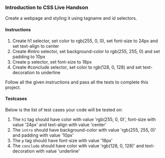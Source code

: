 ### Introduction to CSS Live Handson

Create a webpage and styling it using tagname and id selectors.

#### Instructions

1. Create h1 selector, set color to rgb(255, 0, 0), set font-size to 24px and set text-align to center
2. Create #intro selector, set background-color to rgb(255, 255, 0) and set padding to 10px
3. Create p selector, set font-size to 18px
4. Create #conclude selector, set color to rgb(128, 0, 128) and set text-decoration to underline

Follow all the given instructions and pass all the tests to complete this project.

#### Testcases 

Below is the list of test cases your code will be tested on:

1. The `h1` tag should have color with value 'rgb(255, 0, 0)', font-size with value '24px' and text-align with value 'center'
2. The `intro` should have background-color with value 'rgb(255, 255, 0)' and padding with value '10px'
3. The `p` tag should have font-size with value '18px'
4. The `conclude` should have color with value 'rgb(128, 0, 128)' and text-decoration with value 'underline'
